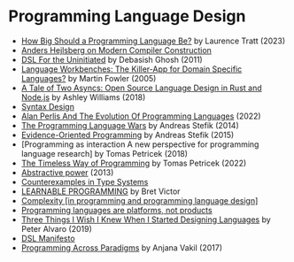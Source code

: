 # Programming Language Design

- [How Big Should a Programming Language Be?](https://tratt.net/laurie/blog/2023/how_big_should_a_programming_language_be.html) by Laurence Tratt (2023)
- [Anders Hejlsberg on Modern Compiler Construction](https://www.youtube.com/watch?v=wSdV1M7n4gQ)
- [DSL For the Uninitiated](https://cacm.acm.org/practice/dsl-for-the-uninitiated/) by Debasish Ghosh (2011)
- [Language Workbenches: The Killer-App for Domain Specific Languages?](https://martinfowler.com/articles/languageWorkbench.html) by Martin Fowler (2005)
- [A Tale of Two Asyncs: Open Source Language Design in Rust and Node.js](https://www.youtube.com/watch?v=aGJTXdXQN2o) by Ashley Williams (2018)
- [Syntax Design](https://cs.lmu.edu/~ray/notes/syntaxdesign/)
- [Alan Perlis And The Evolution Of Programming Languages](https://deprogrammaticaipsum.com/alan-perlis-and-the-evolution-of-programming-languages/) (2022)
- [The Programming Language Wars](https://www.youtube.com/watch?v=mDZ-QSLQIB8) by Andreas Stefik (2014)
- [Evidence-Oriented Programming](https://www.youtube.com/watch?v=uEFrE6cgVNY) by Andreas Stefik (2015)
- [Programming as interaction A new perspective for programming language research] by Tomas Petricek (2018)
- [The Timeless Way of Programming](https://tomasp.net/blog/2022/timeless-way/) by Tomas Petricek (2022)
- [Abstractive power](https://fexpr.blogspot.com/2013/12/abstractive-power.html) (2013)
- [Counterexamples in Type Systems](https://counterexamples.org/intro.html)
- [LEARNABLE PROGRAMMING](https://worrydream.com/LearnableProgramming/) by Bret Victor
- [Complexity [in programming and programming language design]](https://www.ncameron.org/blog/complexity/)
- [Programming languages are platforms, not products](https://kerkour.com/programming-languages-are-platforms)
- [Three Things I Wish I Knew When I Started Designing Languages](https://www.youtube.com/watch?v=oa0qq75i9oc) by Peter Alvaro (2019)
- [DSL Manifesto](https://guitarvydas.github.io/2020/12/09/DSL-Manifesto.html)
- [Programming Across Paradigms](https://www.youtube.com/watch?v=Pg3UeB-5FdA) by Anjana Vakil (2017)
